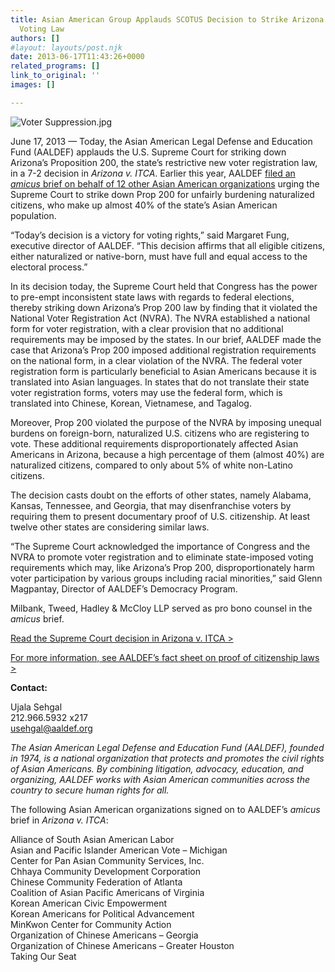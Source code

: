 ```yaml
---
title: Asian American Group Applauds SCOTUS Decision to Strike Arizona’s Discriminatory
  Voting Law
authors: []
#layout: layouts/post.njk
date: 2013-06-17T11:43:26+0000
related_programs: []
link_to_original: ''
images: []

---
```

![Voter Suppression.jpg](/uploads/Voter%20Suppression-thumb-240x160-872.jpg)

June 17, 2013 — Today, the Asian American Legal Defense and Education Fund (AALDEF) applauds the U.S. Supreme Court for striking down Arizona’s Proposition 200, the state’s restrictive new voter registration law, in a 7-2 decision in _Arizona v. ITCA_. Earlier this year, AALDEF [filed an _amicus_ brief on behalf of 12 other Asian American organizations](/press-release/asian-americans-urge-us-supreme-court-to-strike-down-arizonas-discriminatory-voter-proof-of-citizens/) urging the Supreme Court to strike down Prop 200 for unfairly burdening naturalized citizens, who make up almost 40% of the state’s Asian American population.

“Today’s decision is a victory for voting rights,” said Margaret Fung, executive director of AALDEF. “This decision affirms that all eligible citizens, either naturalized or native-born, must have full and equal access to the electoral process.”

In its decision today, the Supreme Court held that Congress has the power to pre-empt inconsistent state laws with regards to federal elections, thereby striking down Arizona’s Prop 200 law by finding that it violated the National Voter Registration Act (NVRA). The NVRA established a national form for voter registration, with a clear provision that no additional requirements may be imposed by the states. In our brief, AALDEF made the case that Arizona’s Prop 200 imposed additional registration requirements on the national form, in a clear violation of the NVRA. The federal voter registration form is particularly beneficial to Asian Americans because it is translated into Asian languages. In states that do not translate their state voter registration forms, voters may use the federal form, which is translated into Chinese, Korean, Vietnamese, and Tagalog.

Moreover, Prop 200 violated the purpose of the NVRA by imposing unequal burdens on foreign-born, naturalized U.S. citizens who are registering to vote. These additional requirements disproportionately affected Asian Americans in Arizona, because a high percentage of them (almost 40%) are naturalized citizens, compared to only about 5% of white non-Latino citizens.

The decision casts doubt on the efforts of other states, namely Alabama, Kansas, Tennessee, and Georgia, that may disenfranchise voters by requiring them to present documentary proof of U.S. citizenship. At least twelve other states are considering similar laws.

“The Supreme Court acknowledged the importance of Congress and the NVRA to promote voter registration and to eliminate state-imposed voting requirements which may, like Arizona’s Prop 200, disproportionately harm voter participation by various groups including racial minorities,” said Glenn Magpantay, Director of AALDEF’s Democracy Program.

Milbank, Tweed, Hadley & McCloy LLP served as pro bono counsel in the _amicus_ brief.

[Read the Supreme Court decision in Arizona v. ITCA >](/uploads/pdf/Supreme%20Court%20Arizona%20v.%20ITCA.pdf)

[For more information, see AALDEF’s fact sheet on proof of citizenship laws >](/press-release/gonzales-v-arizona-asian-american-voter-suppression-up-before-the-supreme-court/)

**Contact:**

Ujala Sehgal  
212\.966.5932 x217  
usehgal@aaldef.org

_The Asian American Legal Defense and Education Fund (AALDEF), founded in 1974, is a national organization that protects and promotes the civil rights of Asian Americans.  By combining litigation, advocacy, education, and organizing, AALDEF works with Asian American communities across the country to secure human rights for all._

The following Asian American organizations signed on to AALDEF’s _amicus_ brief in _Arizona v. ITCA_:

Alliance of South Asian American Labor  
Asian and Pacific Islander American Vote – Michigan  
Center for Pan Asian Community Services, Inc.  
Chhaya Community Development Corporation  
Chinese Community Federation of Atlanta  
Coalition of Asian Pacific Americans of Virginia  
Korean American Civic Empowerment  
Korean Americans for Political Advancement  
MinKwon Center for Community Action  
Organization of Chinese Americans – Georgia  
Organization of Chinese Americans – Greater Houston  
Taking Our Seat